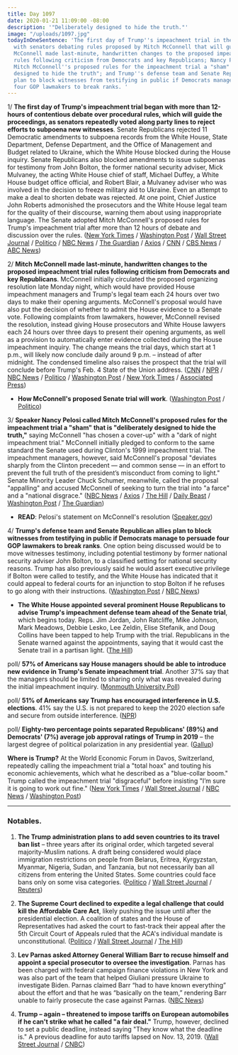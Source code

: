 ```yaml
---
title: Day 1097
date: 2020-01-21 11:09:00 -08:00
description: '"Deliberately designed to hide the truth."'
image: "/uploads/1097.jpg"
todayInOneSentence: 'The first day of Trump''s impeachment trial in the Senate began
  with senators debating rules proposed by Mitch McConnell that will guide the proceedings;
  McConnell made last-minute, handwritten changes to the proposed impeachment trial
  rules following criticism from Democrats and key Republicans; Nancy Pelosi called
  Mitch McConnell''s proposed rules for the impeachment trial a "sham" that is "deliberately
  designed to hide the truth"; and Trump''s defense team and Senate Republican allies
  plan to block witnesses from testifying in public if Democrats manage to persuade
  four GOP lawmakers to break ranks. '
---
```


1/ **The first day of Trump's impeachment trial began with more than 12-hours of contentious debate over procedural rules, which will guide the proceedings, as senators repeatedly voted along party lines to reject efforts to subpoena new witnesses**. Senate Republicans rejected 11 Democratic amendments to subpoena records from the White House, State Department, Defense Department, and the Office of Management and Budget related to Ukraine, which the White House blocked during the House inquiry. Senate Republicans also blocked amendments to issue subpoenas for testimony from John Bolton, the former national security adviser, Mick Mulvaney, the acting White House chief of staff, Michael Duffey, a White House budget office official, and Robert Blair, a Mulvaney adviser who was involved in the decision to freeze military aid to Ukraine. Even an attempt to make a deal to shorten debate was rejected. At one point, Chief Justice John Roberts admonished the prosecutors and the White House legal team for the quality of their discourse, warning them about using inappropriate language. The Senate adopted Mitch McConnell's proposed rules for Trump's impeachment trial after more than 12 hours of debate and discussion over the rules. ([New York Times](https://www.nytimes.com/2020/01/21/us/politics/trump-impeachment-trial-day-1.html) / [Washington Post](https://www.washingtonpost.com/politics/impeachment-trial-live-updates/2020/01/21/a52d9a74-3c3c-11ea-b90d-5652806c3b3a_story.html) / [Wall Street Journal](https://www.wsj.com/livecoverage/trump-impeachment-trial) / [Politico](https://www.politico.com/news/2020/01/21/mcconnell-schumer-senate-impeachment-trial-101372) / [NBC News](https://www.nbcnews.com/politics/trump-impeachment-inquiry/live-blog/live-trump-impeachment-senate-trial-coverage-n1119061) / [The Guardian](https://www.theguardian.com/us-news/live/2020/jan/21/trump-impeachment-senate-democrats-us-politics-live) / [Axios](https://www.axios.com/trump-impeachment-trial-live-updates-175149a5-67a5-4911-ae35-23662025f235.html) / [CNN](https://manage.siteleaf.com/sites/59695a700b88061e218224ce/collections/posts/new) / [CBS News](https://www.cbsnews.com/live-updates/trump-impeachment-trial-senate-proceedings-set-to-begin-as-rules-come-into-focus-2019-01-21/) / [ABC News](https://abcnews.go.com/Politics/trump-impeachment-trial-live-updates-senate-rejects-democrats/story?id=68410003))

2/ **Mitch McConnell made last-minute, handwritten changes to the proposed impeachment trial rules following criticism from Democrats and key Republicans**. McConnell initially circulated the proposed organizing resolution late Monday night, which would have provided House impeachment managers and Trump's legal team each 24 hours over two days to make their opening arguments. McConnell's proposal would have also put the decision of whether to admit the House evidence to a Senate vote. Following complaints from lawmakers, however, McConnell revised the resolution, instead giving House prosecutors and White House lawyers each 24 hours over three days to present their opening arguments, as well as a provision to automatically enter evidence collected during the House impeachment inquiry. The change means the trial days, which start at 1 p.m., will likely now conclude daily around 9 p.m. – instead of after midnight. The condensed timeline also raises the prospect that the trial will conclude before Trump's Feb. 4 State of the Union address. ([CNN](https://www.cnn.com/2020/01/20/politics/senate-organizing-resolution-released/index.html) / [NPR](https://www.npr.org/2020/01/20/798007597/read-mcconnell-lays-out-plan-for-senate-impeachment-trial-procedure) / [NBC News](https://www.nbcnews.com/politics/trump-impeachment-inquiry/mcconnell-makes-last-minute-changes-trump-impeachment-trial-rules-n1119511) / [Politico](https://www.politico.com/news/2020/01/20/senate-republicans-plan-speedy-trump-trial-101262) / [Washington Post](https://www.washingtonpost.com/politics/in-impeachment-brief-white-house-to-urge-swift-senate-acquittal-of-trump/2020/01/20/76283aac-3b8f-11ea-8872-5df698785a4e_story.html) / [New York Times](https://www.nytimes.com/2020/01/20/us/politics/mcconnell-pushes-to-speed-impeachment-trial-as-trump-requests-swift-acquittal.html) / [Associated Press](https://apnews.com/2cb8c0b71160268b52a90335e0e5ce47))

* **How McConnell's proposed Senate trial will work**. ([Washington Post](https://www.washingtonpost.com/politics/2020/01/21/how-mitch-mcconnells-proposed-senate-trial-will-work/) / [Politico](https://www.politico.com/news/2020/01/14/trump-senate-impeachment-trial-process-how-the-rules-work-098226))

3/ **Speaker Nancy Pelosi called Mitch McConnell's proposed rules for the impeachment trial a "sham" that is "deliberately designed to hide the truth,"** saying McConnell "has chosen a cover-up" with a "dark of night impeachment trial." McConnell initially pledged to conform to the same standard the Senate used during Clinton's 1999 impeachment trial. The impeachment managers, however, said McConnell's proposal "deviates sharply from the Clinton precedent — and common sense — in an effort to prevent the full truth of the president’s misconduct from coming to light." Senate Minority Leader Chuck Schumer, meanwhile, called the proposal "appalling" and accused McConnell of seeking to turn the trial into "a farce" and a "national disgrace." ([NBC News](https://www.nbcnews.com/politics/trump-impeachment-inquiry/appalling-national-disgrace-designed-hide-truth-democrats-blast-mcconnell-s-n1119026) / [Axios](https://www.axios.com/pelosi-impeachment-mcconnell-cover-up-f4cc5dbc-a37f-4bd4-a61e-b65dcc329ae5.html) / [The Hill](https://thehill.com/homenews/house/479174-pelosi-rips-mcconnell-over-sham-impeachment-resolution-designed-to-hide-the) / [Daily Beast](https://www.thedailybeast.com/pelosi-mcconnell-lied-about-impeachment-trial-rules-for-trump) / [Washington Post](https://www.washingtonpost.com/opinions/2020/01/21/big-tell-trumps-own-legal-brief-exposes-mcconnells-coverup/) / [The Guardian](https://www.theguardian.com/us-news/2020/jan/21/democrats-trump-impeachment-trial-rules))

* **READ**: Pelosi's statement on McConnell's resolution ([Speaker.gov](https://www.speaker.gov/newsroom/12120))

4/ **Trump's defense team and Senate Republican allies plan to block witnesses from testifying in public if Democrats manage to persuade four GOP lawmakers to break ranks**. One option being discussed would be to move witnesses testimony, including potential testimony by former national security adviser John Bolton, to a classified setting for national security reasons. Trump has also previously said he would assert executive privilege if Bolton were called to testify, and the White House has indicated that it could appeal to federal courts for an injunction to stop Bolton if he refuses to go along with their instructions. ([Washington Post](https://www.washingtonpost.com/politics/trumps-lawyers-senate-gop-allies-work-privately-to-ensure-bolton-does-not-testify-publicly/2020/01/20/cbc67ef0-3bae-11ea-8872-5df698785a4e_story.html) / [NBC News](https://www.nbcnews.com/politics/trump-impeachment-inquiry/white-house-may-assert-executive-privilege-block-bolton-testimony-republicans-n1119436))

* **The White House appointed several prominent House Republicans to advise Trump's impeachment defense team ahead of the Senate trial**, which begins today. Reps. Jim Jordan, John Ratcliffe, Mike Johnson, Mark Meadows, Debbie Lesko, Lee Zeldin, Elise Stefanik, and Doug Collins have been tapped to help Trump with the trial. Republicans in the Senate warned against the appointments, saying that it would cast the Senate trail in a partisan light. ([The Hill](https://thehill.com/homenews/administration/479079-white-house-appoints-gop-house-members-to-impeachment-defense-team))

poll/ **57% of Americans say House managers should be able to introduce new evidence in Trump's Senate impeachment trial**. Another 37% say that the managers should be limited to sharing only what was revealed during the initial impeachment inquiry. ([Monmouth University Poll](https://www.monmouth.edu/polling-institute/reports/monmouthpoll_us_012120/))

poll/ **51% of Americans say Trump has encouraged interference in U.S. elections**. 41% say the U.S. is not prepared to keep the 2020 election safe and secure from outside interference. ([NPR](https://www.npr.org/2020/01/21/797101409/npr-poll-majority-of-americans-believe-trump-encourages-election-interference))

poll/ **Eighty-two percentage points separated Republicans' (89%) and Democrats' (7%) average job approval ratings of Trump in 2019** – the largest degree of political polarization in any presidential year. ([Gallup](https://news.gallup.com/poll/283910/trump-third-year-sets-new-standard-party-polarization.aspx))

**Where is Trump?** At the World Economic Forum in Davos, Switzerland, repeatedly calling the impeachment trial a "total hoax" and touting his economic achievements, which what he described as a "blue-collar boom." Trump called the impeachment trial "disgraceful" before insisting "I’m sure it is going to work out fine."  ([New York Times](https://www.nytimes.com/2020/01/21/business/trump-davos.html) / [Wall Street Journal](https://www.wsj.com/articles/trump-lauds-u-s-economy-as-he-opens-world-economic-forum-11579608829) / [NBC News](https://www.nbcnews.com/politics/white-house/trump-calls-impeachment-trial-long-running-hoax-davos-summit-n1118991) / [Washington Post](https://www.washingtonpost.com/world/trump-takes-a-victory-lap-at-davos-crowing-about-the-us-economy-and-ignoring-impeachment/2020/01/21/6f414792-3c2f-11ea-baca-eb7ace0a3455_story.html))

---

### Notables.

1. **The Trump administration plans to add seven countries to its travel ban list** – three years after its original order, which targeted several majority-Muslim nations. A draft being considered would place immigration restrictions on people from Belarus, Eritrea, Kyrgyzstan, Myanmar, Nigeria, Sudan, and Tanzania, but not necessarily ban all citizens from entering the United States. Some countries could face bans only on some visa categories. ([Politico](https://www.politico.com/news/2020/01/21/donald-trump-travel-ban-expansion-101581) / [Wall Street Journal](https://www.wsj.com/articles/trump-administration-plans-to-add-seven-countries-to-travel-ban-list-11579638341) / [Reuters](https://www.reuters.com/article/us-usa-immigration-ban/trump-administration-plans-to-add-nigeria-and-six-other-nations-to-travel-ban-list-reports-idUSKBN1ZK2N6))

2. **The Supreme Court declined to expedite a legal challenge that could kill the Affordable Care Act**, likely pushing the issue until after the presidential election. A coalition of states and the House of Representatives had asked the court to fast-track their appeal after the 5th Circuit Court of Appeals ruled that the ACA's individual mandate is unconstitutional. ([Politico](https://www.politico.com/news/2020/01/21/supreme-court-wont-review-obamacare-lawsuit-before-the-election-101356) / [Wall Street Journal](https://www.wsj.com/articles/supreme-court-declines-to-fast-track-appeals-on-affordable-care-act-11579617712) / [The Hill](https://thehill.com/policy/healthcare/479116-supreme-court-denies-blue-states-effort-to-expedite-obamacare-challenge))

3. **Lev Parnas asked Attorney General William Barr to recuse himself and appoint a special prosecutor to oversee the investigation**. Parnas has been charged with federal campaign finance violations in New York and was also part of the team that helped Giuliani pressure Ukraine to investigate Biden. Parnas claimed Barr “had to have known everything” about the effort and that he was “basically on the team,” rendering Barr unable to fairly prosecute the case against Parnas. ([NBC News](https://www.nbcnews.com/politics/justice-department/giuliani-associate-lev-parnas-asks-ag-barr-recuse-himself-case-n1118916))

4. **Trump – again – threatened to impose tariffs on European automobiles if he can't strike what he called "a fair deal."** Trump, however, declined to set a public deadline, instead saying "They know what the deadline is." A previous deadline for auto tariffs lapsed on Nov. 13, 2019. ([Wall Street Journal](https://www.wsj.com/articles/trump-doubles-down-on-threats-to-impose-tariffs-on-european-cars-11579623694) / [CNBC](https://www.cnbc.com/2020/01/21/trump-says-he-is-serious-about-tariffs-on-european-cars.html))